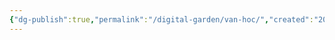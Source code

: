 ```yaml
---
{"dg-publish":true,"permalink":"/digital-garden/van-hoc/","created":"2025-01-18T12:54:18.331+00:00","updated":"2025-01-18T13:14:03.205+00:00"}
---
```


